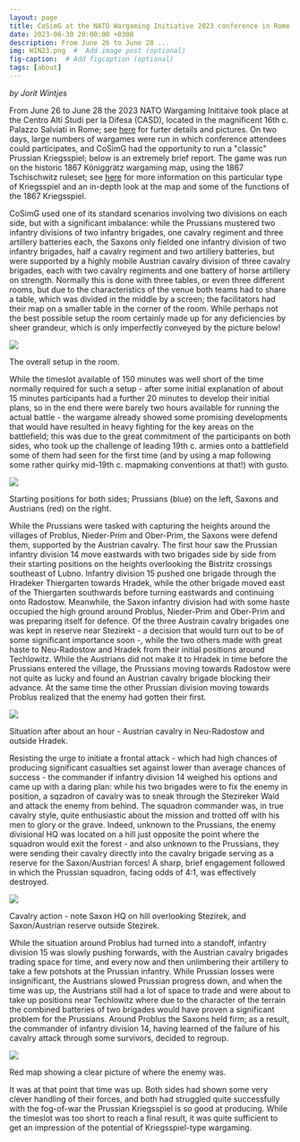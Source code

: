 ```yaml
---
layout: page
title: CoSimG at the NATO Wargaming Initiative 2023 conference in Rome.
date: 2023-06-30 20:00:00 +0300
description: From June 26 to June 28 ...
img: WIN23.png  #  Add image post (optional)
fig-caption:  # Add figcaption (optional)
tags: [about]
---
```


*by Jorit Wintjes*

From June 26 to June 28 the 2023 NATO Wargaming Inititaive took place at the Centro Alti Studi per la Difesa (CASD), located in the magnificent 16th c. Palazzo Salviati in Rome; see [here](https://www.act.nato.int/article/nato-wargaming-initiative-2023-concludes/) for furter details and pictures. On two days, large numbers of wargames were run in which conference attendees could participates, and CoSimG had the opportunity to run a "classic" Prussian Kriegsspiel; below is an extremely brief report. The game was run on the historic 1867 Königgrätz wargaming map, using the 1867 Tschischwitz ruleset; see [here](https://cosimg.github.io/2019/11/03/prussian-kriegsspiel.html) for more information on this particular type of Kriegsspiel and an in-depth look at the map and some of the functions of the 1867 Kriegsspiel. 

CoSimG used one of its standard scenarios involving two divisions on each side, but with a significant imbalance: while the Prussians mustered two infantry divisions of two infantry brigades, one cavalry regiment and three artillery batteries each, the Saxons only fielded one infantry division of two infantry brigades, half a cavalry regiment and two artillery batteries, but were supported by a highly mobile Austrian cavalry division of three cavalry brigades, each with two cavalry regiments and one battery of horse artillery on strength. Normally this is done with three tables, or even three different rooms, but due to the characteristics of the venue both teams had to share a table, which was divided in the middle by a screen; the facilitators had their map on a smaller table in the corner of the room. While perhaps not the best possible setup the room certainly made up for any deficiencies by sheer grandeur, which is only imperfectly conveyed by the picture below!


![](https://raw.githubusercontent.com/cosimg/blog/main/assets/WIN23_room_setup.png)

The overall setup in the room.


While the timeslot available of 150 minutes was well short of the time normally required for such a setup - after some initial explanation of about 15 minutes participants had a further 20 minutes to develop their initial plans, so in the end there were barely two hours available for running the actual battle - the wargame already showed some promising developments that would have resulted in heavy fighting for the key areas on the battlefield; this was due to the great commitment of the participants on both sides, who took up the challenge of leading 19th c. armies onto a battlefield some of them had seen for the first time (and by using a map following some rather quirky mid-19th c. mapmaking conventions at that!) with gusto.


![](https://raw.githubusercontent.com/cosimg/blog/main/assets/WIN23_0.png)

Starting positions for both sides; Prussians (blue) on the left, Saxons and Austrians (red) on the right.


While the Prussians were tasked with capturing the heights around the villages of Problus, Nieder-Prim and Ober-Prim, the Saxons were defend them, supported by the Austrian cavalry. The first hour saw the Prussian infantry division 14 move eastwards with two brigades side by side from their starting positions on the heights overlooking the Bistritz crossings southeast of Lubno. Infantry division 15 pushed one brigade through the Hradeker Thiergarten towards Hradek, while the other brigade moved east of the Thiergarten southwards before turning eastwards and continuing onto Radostow. Meanwhile, the Saxon infantry division had with some haste occupied the high ground around Problus, Nieder-Prim and Ober-Prim and was preparing itself for defence. Of the three Austrain cavalry brigades one was kept in reserve near Stezirekt - a decision that would turn out to be of some significant importance soon -, while the two others made with great haste to Neu-Radostow and Hradek from their initial positions around Techlowitz. While the Austrians did not make it to Hradek in time before the Prussians entered the village, the Prussians moving towards Radostow were not quite as lucky and found an Austrian cavalry brigade blocking their advance. At the same time the other Prussian division moving towards Problus realized that the enemy had gotten their first. 


![](https://raw.githubusercontent.com/cosimg/blog/main/assets/WIN23_1.png)

Situation after about an hour - Austrian cavalry in Neu-Radostow and outside Hradek.


Resisting the urge to initiate a frontal attack - which had high chances of producing significant casualties set against lower than average chances of success - the commander if infantry division 14 weighed his options and came up with a daring plan: while his two brigades were to fix the enemy in position, a sqzadron of cavalry was to sneak through the Stezireker Wald and attack the enemy from behind. The squadron commander was, in true cavalry style, quite enthusiastic about the mission and trotted off with his men to glory or the grave. Indeed, unknown to the Prussians, the enemy divisional HQ was located on a hill just opposite the point where the squadron would exit the forest - and also unknown to the Prussians, they were sending their cavalry directly into the cavalry brigade serving as a reserve for the Saxon/Austrian forces! A sharp, brief engagement followed in which the Prussian squadron, facing odds of 4:1, was effectively destroyed. 


![](https://raw.githubusercontent.com/cosimg/blog/main/assets/WIN23_4.png)

Cavalry action - note Saxon HQ on hill overlooking Stezirek, and Saxon/Austrian reserve outside Stezirek.


While the situation around Problus had turned into a standoff, infantry division 15 was slowly pushing forwards, with the Austrian cavalry brigades trading space for time, and every now and then unlimbering their artillery to take a few potshots at the Prussian infantry. While Prussian losses were insignificant, the Austrians slowed Prussian progress down, and when the time was up, the Austrians still had a lot of space to trade and were about to take up positions near Techlowitz where due to the character of the terrain the combined batteries of two brigades would have proven a significant problem for the Prussians. Around Problus the Saxons held firm; as a result, the commander of infantry division 14, having learned of the failure of his cavalry attack through some survivors, decided to regroup.


![](https://raw.githubusercontent.com/cosimg/blog/main/assets/WIN23_2.png)

Red map showing a clear picture of where the enemy was.


It was at that point that time was up. Both sides had shown some very clever handling of their forces, and both had struggled quite successfully with the fog-of-war the Prussian Kriegsspiel is so good at producing. While the timeslot was too short to reach a final result, it was quite sufficient to get an impression of the potential of Kriegsspiel-type wargaming.

